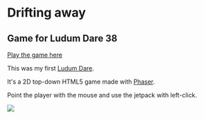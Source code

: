 # Drifting away
## Game for Ludum Dare 38

[Play the game here](http://bit.ly/2p0IrC1)

This was my first [Ludum Dare](http://ludumdare.com/compo/about-ludum-dare/).

It's a 2D top-down HTML5 game made with [Phaser](https://phaser.io/).

Point the player with the mouse and use the jetpack with left-click.

![ ](https://static.jam.vg/raw/f8e/1/z/d4a.png)

